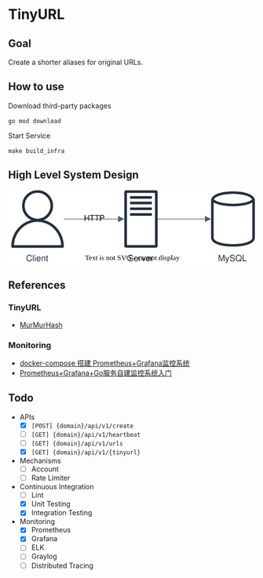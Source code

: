 # TinyURL

## Goal

Create a shorter aliases for original URLs.

## How to use

Download third-party packages

```
go mod download
```

Start Service

```
make build_infra
```

## High Level System Design

![image](./doc/image/architecture.svg)

## References

### TinyURL

- [MurMurHash](https://en.wikipedia.org/wiki/MurmurHash)

### Monitoring

- [docker-compose 搭建 Prometheus+Grafana监控系统](https://www.cnblogs.com/qdhxhz/p/16325893.html)
- [Prometheus+Grafana+Go服务自建监控系统入门](https://www.xhyonline.com/?p=1492)

## Todo

- APIs
  - [x] `[POST] {domain}/api/v1/create`
  - [ ] `[GET] {domain}/api/v1/heartbeat`
  - [ ] `[GET] {domain}/api/v1/urls`
  - [x] `[GET] {domain}/api/v1/{tinyurl}`

- Mechanisms
  - [ ] Account
  - [ ] Rate Limiter

- Continuous Integration
  - [ ] Lint
  - [x] Unit Testing
  - [x] Integration Testing

- Monitoring
  - [x] Prometheus
  - [x] Grafana
  - [ ] ELK
  - [ ] Graylog
  - [ ] Distributed Tracing